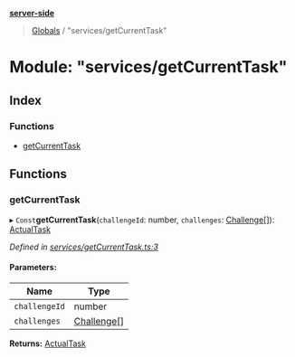 **[server-side](../README.md)**

> [Globals](../globals.md) / "services/getCurrentTask"

# Module: "services/getCurrentTask"

## Index

### Functions

- [getCurrentTask](_services_getcurrenttask_.md#getcurrenttask)

## Functions

### getCurrentTask

▸ `Const`**getCurrentTask**(`challengeId`: number, `challenges`: [Challenge](../interfaces/_types_interfaces_.challenge.md)[]): [ActualTask](../interfaces/_types_interfaces_.actualtask.md)

_Defined in [services/getCurrentTask.ts:3](https://github.com/plaskontaras/jsmp/blob/bc6b3bd/server/src/services/getCurrentTask.ts#L3)_

#### Parameters:

| Name          | Type                                                         |
| ------------- | ------------------------------------------------------------ |
| `challengeId` | number                                                       |
| `challenges`  | [Challenge](../interfaces/_types_interfaces_.challenge.md)[] |

**Returns:** [ActualTask](../interfaces/_types_interfaces_.actualtask.md)
